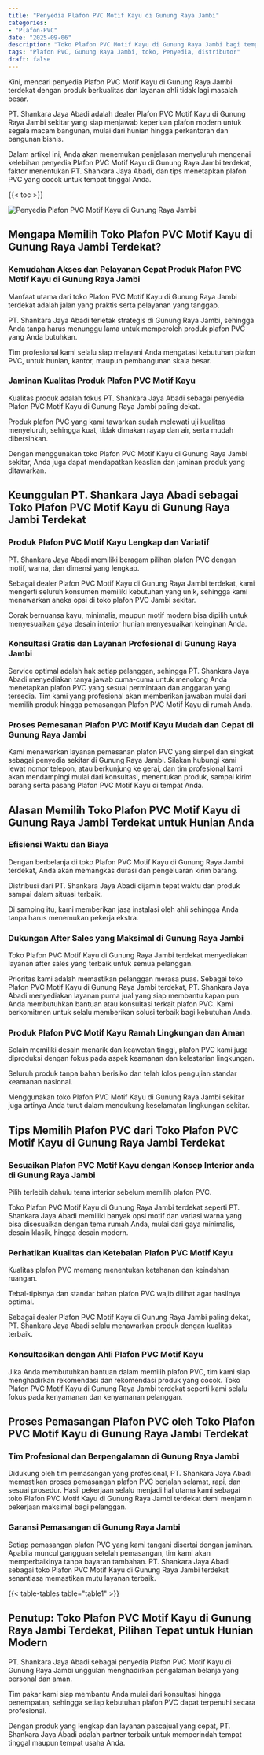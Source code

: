 ```yaml
---
title: "Penyedia Plafon PVC Motif Kayu di Gunung Raya Jambi"
categories: 
- "Plafon-PVC"
date: "2025-09-06"
description: "Toko Plafon PVC Motif Kayu di Gunung Raya Jambi bagi tempat tinggal, kantor, dan gerai. Material terbaik, pilihan motif, pilihan warna elegan, beserta servis penempatan ditangani oleh teknisi berpengalaman serta kepastian resmi!|Layanan penyediaan Plafon PVC Motif Kayu di Gunung Raya Jambi bagi keperluan tempat tinggal, kantor, atau toko, dengan plafon berkualitas dan pemasangan oleh tim berpengalaman serta jaminan resmi.|Alternatif Plafon PVC Motif Kayu di Gunung Raya Jambi yang andal bagi hunian, office, serta ritel, bersama produk unggulan dan penempatan oleh teknisi ahli dan garansi resmi.|Penjualan Plafon PVC Motif Kayu di Gunung Raya Jambi untuk rumah, perkantoran, serta toko, dengan material unggulan dan penempatan dikerjakan oleh tenaga ahli profesional, lengkap dengan garansi resmi.}"
tags: "Plafon PVC, Gunung Raya Jambi, toko, Penyedia, distributor"
draft: false
---
```


Kini, mencari penyedia Plafon PVC Motif Kayu di Gunung Raya Jambi terdekat dengan produk berkualitas dan layanan ahli tidak lagi masalah besar.

PT. Shankara Jaya Abadi adalah dealer Plafon PVC Motif Kayu di Gunung Raya Jambi sekitar yang siap menjawab keperluan plafon modern untuk segala macam bangunan, mulai dari hunian hingga perkantoran dan bangunan bisnis.

Dalam artikel ini, Anda akan menemukan penjelasan menyeluruh mengenai kelebihan penyedia Plafon PVC Motif Kayu di Gunung Raya Jambi terdekat, faktor menentukan PT. Shankara Jaya Abadi, dan tips menetapkan plafon PVC yang cocok untuk tempat tinggal Anda.

{{< toc >}}

![Penyedia Plafon PVC Motif Kayu di Gunung Raya Jambi](/images/Plafon-PVC/Penyedia-Plafon-PVC-Motif-Kayu-di-Gunung-Raya-Jambi.png)


## Mengapa Memilih Toko Plafon PVC Motif Kayu di Gunung Raya Jambi Terdekat?

### Kemudahan Akses dan Pelayanan Cepat Produk Plafon PVC Motif Kayu di Gunung Raya Jambi

Manfaat utama dari toko Plafon PVC Motif Kayu di Gunung Raya Jambi terdekat adalah jalan yang praktis serta pelayanan yang tanggap.

PT. Shankara Jaya Abadi terletak strategis di Gunung Raya Jambi, sehingga Anda tanpa harus menunggu lama untuk memperoleh produk plafon PVC yang Anda butuhkan.

Tim profesional kami selalu siap melayani Anda mengatasi kebutuhan plafon PVC, untuk hunian, kantor, maupun pembangunan skala besar.

### Jaminan Kualitas Produk Plafon PVC Motif Kayu

Kualitas produk adalah fokus PT. Shankara Jaya Abadi sebagai penyedia Plafon PVC Motif Kayu di Gunung Raya Jambi paling dekat.

Produk plafon PVC yang kami tawarkan sudah melewati uji kualitas menyeluruh, sehingga kuat, tidak dimakan rayap dan air, serta mudah dibersihkan.

Dengan menggunakan toko Plafon PVC Motif Kayu di Gunung Raya Jambi sekitar, Anda juga dapat mendapatkan keaslian dan jaminan produk yang ditawarkan.

## Keunggulan PT. Shankara Jaya Abadi sebagai Toko Plafon PVC Motif Kayu di Gunung Raya Jambi Terdekat

### Produk Plafon PVC Motif Kayu Lengkap dan Variatif

PT. Shankara Jaya Abadi memiliki beragam pilihan plafon PVC dengan motif, warna, dan dimensi yang lengkap.

Sebagai dealer Plafon PVC Motif Kayu di Gunung Raya Jambi terdekat, kami mengerti seluruh konsumen memiliki kebutuhan yang unik, sehingga kami menawarkan aneka opsi di toko plafon PVC Jambi sekitar.

Corak bernuansa kayu, minimalis, maupun motif modern bisa dipilih untuk menyesuaikan gaya desain interior hunian menyesuaikan keinginan Anda.

### Konsultasi Gratis dan Layanan Profesional di Gunung Raya Jambi

Service optimal adalah hak setiap pelanggan, sehingga PT. Shankara Jaya Abadi menyediakan tanya jawab cuma-cuma untuk menolong Anda menetapkan plafon PVC yang sesuai permintaan dan anggaran yang tersedia. Tim kami yang profesional akan memberikan jawaban mulai dari memilih produk hingga pemasangan Plafon PVC Motif Kayu di rumah Anda.

### Proses Pemesanan Plafon PVC Motif Kayu Mudah dan Cepat di Gunung Raya Jambi

Kami menawarkan layanan pemesanan plafon PVC yang simpel dan singkat sebagai penyedia sekitar di Gunung Raya Jambi. Silakan hubungi kami lewat nomor telepon, atau berkunjung ke gerai, dan tim profesional kami akan mendampingi mulai dari konsultasi, menentukan produk, sampai kirim barang serta pasang Plafon PVC Motif Kayu di tempat Anda.

## Alasan Memilih Toko Plafon PVC Motif Kayu di Gunung Raya Jambi Terdekat untuk Hunian Anda

### Efisiensi Waktu dan Biaya

Dengan berbelanja di toko Plafon PVC Motif Kayu di Gunung Raya Jambi terdekat, Anda akan memangkas durasi dan pengeluaran kirim barang.

Distribusi dari PT. Shankara Jaya Abadi dijamin tepat waktu dan produk sampai dalam situasi terbaik.

Di samping itu, kami memberikan jasa instalasi oleh ahli sehingga Anda tanpa harus menemukan pekerja ekstra.

### Dukungan After Sales yang Maksimal di Gunung Raya Jambi

Toko Plafon PVC Motif Kayu di Gunung Raya Jambi terdekat menyediakan layanan after sales yang terbaik untuk semua pelanggan.

Prioritas kami adalah memastikan pelanggan merasa puas. Sebagai toko Plafon PVC Motif Kayu di Gunung Raya Jambi terdekat, PT. Shankara Jaya Abadi menyediakan layanan purna jual yang siap membantu kapan pun Anda membutuhkan bantuan atau konsultasi terkait plafon PVC. Kami berkomitmen untuk selalu memberikan solusi terbaik bagi kebutuhan Anda.

### Produk Plafon PVC Motif Kayu Ramah Lingkungan dan Aman

Selain memiliki desain menarik dan keawetan tinggi, plafon PVC kami juga diproduksi dengan fokus pada aspek keamanan dan kelestarian lingkungan.

Seluruh produk tanpa bahan berisiko dan telah lolos pengujian standar keamanan nasional.

Menggunakan toko Plafon PVC Motif Kayu di Gunung Raya Jambi sekitar juga artinya Anda turut dalam mendukung keselamatan lingkungan sekitar.

## Tips Memilih Plafon PVC dari Toko Plafon PVC Motif Kayu di Gunung Raya Jambi Terdekat

### Sesuaikan Plafon PVC Motif Kayu dengan Konsep Interior anda di Gunung Raya Jambi

Pilih terlebih dahulu tema interior sebelum memilih plafon PVC.

Toko Plafon PVC Motif Kayu di Gunung Raya Jambi terdekat seperti PT. Shankara Jaya Abadi memiliki banyak opsi motif dan variasi warna yang bisa disesuaikan dengan tema rumah Anda, mulai dari gaya minimalis, desain klasik, hingga desain modern.

### Perhatikan Kualitas dan Ketebalan Plafon PVC Motif Kayu

Kualitas plafon PVC memang menentukan ketahanan dan keindahan ruangan.

Tebal-tipisnya dan standar bahan plafon PVC wajib dilihat agar hasilnya optimal.

Sebagai dealer Plafon PVC Motif Kayu di Gunung Raya Jambi paling dekat, PT. Shankara Jaya Abadi selalu menawarkan produk dengan kualitas terbaik.

### Konsultasikan dengan Ahli Plafon PVC Motif Kayu

Jika Anda membutuhkan bantuan dalam memilih plafon PVC, tim kami siap menghadirkan rekomendasi dan rekomendasi produk yang cocok. Toko Plafon PVC Motif Kayu di Gunung Raya Jambi terdekat seperti kami selalu fokus pada kenyamanan dan kenyamanan pelanggan.

## Proses Pemasangan Plafon PVC oleh Toko Plafon PVC Motif Kayu di Gunung Raya Jambi Terdekat

### Tim Profesional dan Berpengalaman di Gunung Raya Jambi

Didukung oleh tim pemasangan yang profesional, PT. Shankara Jaya Abadi memastikan proses pemasangan plafon PVC berjalan selamat, rapi, dan sesuai prosedur. Hasil pekerjaan selalu menjadi hal utama kami sebagai toko Plafon PVC Motif Kayu di Gunung Raya Jambi terdekat demi menjamin pekerjaan maksimal bagi pelanggan.

### Garansi Pemasangan di Gunung Raya Jambi

Setiap pemasangan plafon PVC yang kami tangani disertai dengan jaminan. Apabila muncul gangguan setelah pemasangan, tim kami akan memperbaikinya tanpa bayaran tambahan. PT. Shankara Jaya Abadi sebagai toko Plafon PVC Motif Kayu di Gunung Raya Jambi terdekat senantiasa memastikan mutu layanan terbaik.

{{< table-tables table="table1" >}}

## Penutup: Toko Plafon PVC Motif Kayu di Gunung Raya Jambi Terdekat, Pilihan Tepat untuk Hunian Modern

PT. Shankara Jaya Abadi sebagai penyedia Plafon PVC Motif Kayu di Gunung Raya Jambi unggulan menghadirkan pengalaman belanja yang personal dan aman.

Tim pakar kami siap membantu Anda mulai dari konsultasi hingga penempatan, sehingga setiap kebutuhan plafon PVC dapat terpenuhi secara profesional.

Dengan produk yang lengkap dan layanan pascajual yang cepat, PT. Shankara Jaya Abadi adalah partner terbaik untuk memperindah tempat tinggal maupun tempat usaha Anda.